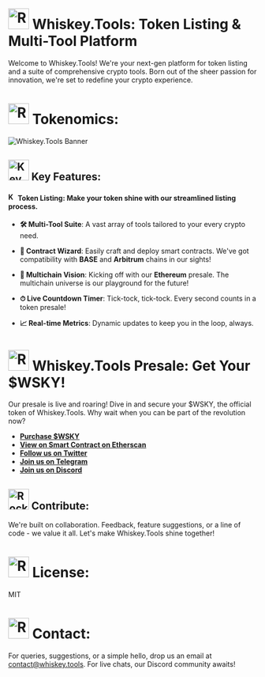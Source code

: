 # <img src="https://em-content.zobj.net/source/microsoft-teams/363/rocket_1f680.png" style="margin-bottom: -10px;" alt="Rocket" width="42px"/> **Whiskey.Tools: Token Listing & Multi-Tool Platform** 

Welcome to Whiskey.Tools! We're your next-gen platform for token listing and a suite of comprehensive crypto tools. Born out of the sheer passion for innovation, we're set to redefine your crypto experience.

# <img src="https://em-content.zobj.net/source/microsoft-teams/363/chart-increasing_1f4c8.png" style="margin-bottom: -10px;" alt="Rocket" width="42px"/> **Tokenomics:** 
![Whiskey.Tools Banner](https://i.postimg.cc/nrYhFvKq/chart-Tokenomics-XL.png)

## <img src="https://em-content.zobj.net/source/microsoft-teams/337/old-key_1f5dd-fe0f.png" alt="Key Features" style="margin-bottom: -10px;" width="42px"/> **Key Features**:

#### <img src="https://em-content.zobj.net/source/microsoft-teams/337/old-key_1f5dd-fe0f.png" alt="Key Features" style="margin-bottom: -3px;" width="16px"/> **Token Listing**: Make your token shine with our streamlined listing process.
  
- **🛠️ Multi-Tool Suite**: A vast array of tools tailored to your every crypto need.

- **🔮 **Contract Wizard****: Easily craft and deploy smart contracts. We've got compatibility with **BASE** and **Arbitrum** chains in our sights!

- **🌉 **Multichain Vision****: Kicking off with our **Ethereum** presale. The multichain universe is our playground for the future!

- **⏱ **Live Countdown Timer****: Tick-tock, tick-tock. Every second counts in a token presale!

- **📈 Real-time Metrics**: Dynamic updates to keep you in the loop, always.




# <img src="https://em-content.zobj.net/source/microsoft-teams/363/spiral-calendar_1f5d3-fe0f.png" style="margin-bottom: -10px;" alt="Rocket" width="42px"/> **Whiskey.Tools Presale: Get Your $WSKY!** 

Our presale is live and roaring! Dive in and secure your $WSKY, the official token of Whiskey.Tools. Why wait when you can be part of the revolution now?

- **[Purchase $WSKY](https://whiskey.tools/presale)**
- **[View on Smart Contract on Etherscan](https://etherscan.com/address/0x6a96610a6c4d5d57087911e2431df780b7f20109#code)**
- **[Follow us on Twitter](https://twitter.com/whiskeytoolsai)**
- **[Join us on Telegram](https://t.me/whiskeytools)**
- **[Join us on Discord](https://discord.gg/dbQ9SFZF5Y)**



## <img src="https://em-content.zobj.net/source/microsoft-teams/363/red-heart_2764-fe0f.png" style="margin-bottom: -10px;" alt="Rocket" width="42px"/> **Contribute**:

We're built on collaboration. Feedback, feature suggestions, or a line of code - we value it all. Let's make Whiskey.Tools shine together!

# <img src="https://em-content.zobj.net/source/microsoft-teams/363/receipt_1f9fe.png" style="margin-bottom: -10px;" alt="Rocket" width="42px"/> **License**:

MIT

# <img src="https://em-content.zobj.net/source/microsoft-teams/363/telephone-receiver_1f4de.png" style="margin-bottom: -10px;" alt="Rocket" width="42px"/> **Contact**:

For queries, suggestions, or a simple hello, drop us an email at [contact@whiskey.tools](mailto:contact@whiskey.tools). For live chats, our Discord community awaits!

